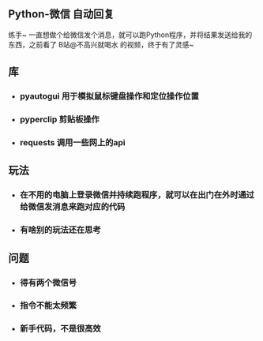 ## Python-微信 自动回复

练手~
一直想做个给微信发个消息，就可以跑Python程序，并将结果发送给我的东西，之前看了 B站@不高兴就喝水 的视频，终于有了灵感~

## 库

- ### pyautogui 用于模拟鼠标键盘操作和定位操作位置
- ### pyperclip 剪贴板操作
- ### requests 调用一些网上的api

## 玩法
- ### 在不用的电脑上登录微信并持续跑程序，就可以在出门在外时通过给微信发消息来跑对应的代码
- ### 有啥别的玩法还在思考

## 问题
- ### 得有两个微信号
- ### 指令不能太频繁
- ### 新手代码，不是很高效
